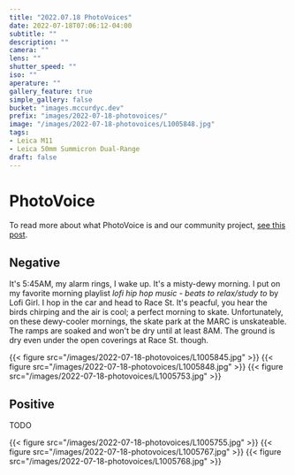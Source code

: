 ```yaml
---
title: "2022.07.18 PhotoVoices"
date: 2022-07-18T07:06:12-04:00
subtitle: ""
description: ""
camera: ""
lens: ""
shutter_speed: ""
iso: ""
aperature: ""
gallery_feature: true
simple_gallery: false
bucket: "images.mccurdyc.dev"
prefix: "images/2022-07-18-photovoices/"
image: "/images/2022-07-18-photovoices/L1005848.jpg"
tags:
- Leica M11
- Leica 50mm Summicron Dual-Range
draft: false
---
```


# PhotoVoice

To read more about what PhotoVoice is and our community project, [see this post](../../posts/2022/05/photovoice).

## Negative

It's 5:45AM, my alarm rings, I wake up. It's a misty-dewy morning. I put
on my favorite morning playlist _lofi hip hop music - beats to relax/study to_
by Lofi Girl. I hop in the car and head to Race St. It's peacful, you hear the
birds chirping and the air is cool; a perfect morning to skate. Unfortunately,
on these dewy-cooler mornings, the skate park at the MARC is unskateable. The ramps
are soaked and won't be dry until at least 8AM. The ground is dry even under
the open coverings at Race St. though.

{{< figure src="/images/2022-07-18-photovoices/L1005845.jpg" >}}
{{< figure src="/images/2022-07-18-photovoices/L1005848.jpg" >}}
{{< figure src="/images/2022-07-18-photovoices/L1005753.jpg" >}}

## Positive

TODO

{{< figure src="/images/2022-07-18-photovoices/L1005755.jpg" >}}
{{< figure src="/images/2022-07-18-photovoices/L1005767.jpg" >}}
{{< figure src="/images/2022-07-18-photovoices/L1005768.jpg" >}}
